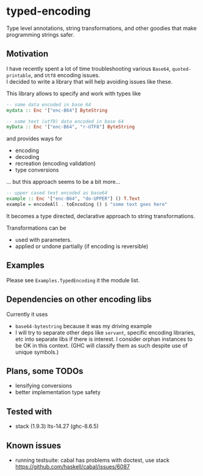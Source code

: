 # typed-encoding
Type level annotations, string transformations, and other goodies that make programming strings safer.

## Motivation
I have recently spent a lot of time troubleshooting various `Base64`, `quoted-printable`, and `Utf8` encoding issues.  
I decided to write a library that will help avoiding issues like these.

This library allows to specify and work with types like

```Haskell
-- some data encoded in base 64
mydata :: Enc '["enc-B64"] ByteString

-- some text (utf8) data encoded in base 64 
myData :: Enc '["enc-B64", "r-UTF8"] ByteString
```

and provides ways for 
   - encoding
   - decoding
   - recreation (encoding validation)
   - type conversions

... but this approach seems to be a bit more...

```Haskell
-- upper cased text encoded as base64
example :: Enc '["enc-B64", "do-UPPER"] () T.Text
example = encodeAll . toEncoding () $ "some text goes here"
```

It becomes a type directed, declarative approach to string transformations.

Transformations can be
   - used with parameters.
   - applied or undone partially (if encoding is reversible)
 
## Examples 

Please see `Examples.TypedEncoding` it the module list.
 
## Dependencies on other encoding libs

Currently it uses
   - `base64-bytestring` because it was my driving example
   - I will try to separate other deps like `servant`, specific encoding libraries, etc into separate libs if there is interest. I consider orphan instances to be OK in this context. (GHC will classify them as such despite use of unique symbols.)

## Plans, some TODOs
   - lensifying conversions 
   - better implementation type safety

## Tested with
   - stack (1.9.3) lts-14.27 (ghc-8.6.5)

## Known issues
   - running testsuite: cabal has problems with doctest, use stack
   https://github.com/haskell/cabal/issues/6087   